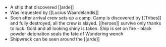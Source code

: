 - A ship that discovered [[arde]]
- Was requested by [[Lucius Waardelandis]]
- Soon after arrival crew sets up a camp. Camp is discovered by [[Tribes]] and fully destroyed, all the crew is slayed. [[heroes]] survive only thanks to luck. Gold and all looking shiny is taken. Ship is set on fire - black powder detonation seals the fate of Wondering wench
- Shipwreck can be seen around the [[arde]]
